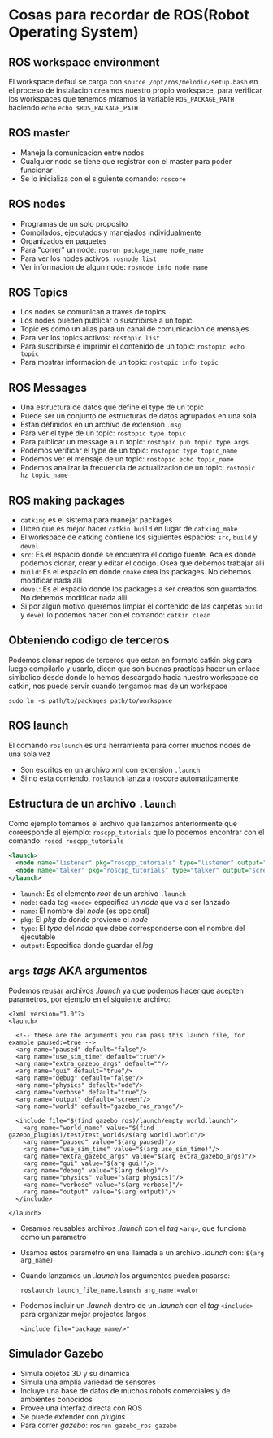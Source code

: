 # Cosas para recordar de ROS(Robot Operating System)

## ROS workspace environment

El workspace defaul se carga con `source /opt/ros/melodic/setup.bash`
en el proceso de instalacion creamos nuestro propio workspace, para verificar
los workspaces que tenemos miramos la variable `ROS_PACKAGE_PATH` haciendo `echo`
`echo $ROS_PACKAGE_PATH`

## ROS master

 - Maneja la comunicacion entre nodos
 - Cualquier nodo se tiene que registrar con el master para poder funcionar
 - Se lo inicializa con el siguiente comando: `roscore`

## ROS nodes

 - Programas de un solo proposito
 - Compilados, ejecutados y manejados individualmente
 - Organizados en paquetes
 - Para "correr" un node: `rosrun package_name node_name`
 - Para ver los nodes activos: `rosnode list`
 - Ver informacion de algun node: `rosnode info node_name`

## ROS Topics

 - Los nodes se comunican a traves de topics
  - Los nodes pueden publicar o suscribirse a un topic
 - Topic es como un alias para un canal de comunicacion de mensajes
 - Para ver los topics activos: `rostopic list`
 - Para suscribirse e imprimir el contenido de un topic: `rostopic echo topic`
 - Para mostrar informacion de un topic: `rostopic info topic`

## ROS Messages

 - Una estructura de datos que define el type de un topic
 - Puede ser un conjunto de estructuras de datos agrupados en una sola
 - Estan definidos en un archivo de extension `.msg`
 - Para ver el type de un topic: `rostopic type topic`
 - Para publicar un message a un topic: `rostopic pub topic type args`
 - Podemos verificar el type de un topic: `rostopic type topic_name`
 - Podemos ver el mensaje de un topic: `rostopic echo topic_name`
 - Podemos analizar la frecuencia de actualizacion de un topic:
   `rostopic hz topic_name`

## ROS making packages

 - `catking` es el sistema para manejar packages
 - Dicen que es mejor hacer `catkin build` en lugar de `catking_make`
 - El workspace de catking contiene los siguientes espacios: `src`, `build` y
   `devel`
 - `src`: Es el espacio donde se encuentra el codigo fuente. Aca es donde
   podemos clonar, crear y editar el codigo. Osea que debemos trabajar alli
 - `build`: Es el espacio en donde `cmake` crea los packages. No debemos
   modificar nada alli
 - `devel`: Es el espacio donde los packages a ser creados son guardados. No
   debemos modificar nada alli
 - Si por algun motivo queremos limpiar el contenido de las carpetas `build` y
   `devel` lo podemos hacer con el comando: `catkin clean`

## Obteniendo codigo de terceros

Podemos clonar repos de terceros que estan en formato catkin pkg para luego
compilarlo y usarlo, dicen que son buenas practicas hacer un enlace simbolico
desde donde lo hemos descargado hacia nuestro workspace de catkin, nos puede
servir cuando tengamos mas de un workspace

`sudo ln -s path/to/packages path/to/workspace`

## ROS launch

El comando `roslaunch` es una herramienta para correr muchos nodes de una sola vez
 - Son escritos en un archivo xml con extension `.launch`
 - Si no esta corriendo, `roslaunch` lanza a roscore automaticamente

## Estructura de un archivo `.launch`

Como ejemplo tomamos el archivo que lanzamos anteriormente que coreesponde al ejemplo: `roscpp_tutorials`
que lo podemos encontrar con el comando: `roscd roscpp_tutorials`

``` xml
<launch>
  <node name="listener" pkg="roscpp_tutorials" type="listener" output="screen"/>
  <node name="talker" pkg="roscpp_tutorials" type="talker" output="screen"/>
</launch>
```

 - `launch`: Es el elemento *root* de un archivo `.launch`
 - `node`: cada tag `<node>` especifica un *node* que va a ser lanzado
 - `name`: El nombre del *node* (es opcional)
 - `pkg`: El *pkg* de donde proviene el *node*
 - `type`: El *type* del *node* que debe corresponderse con el nombre del ejecutable
 - `output`: Especifica donde guardar el *log*

## `args` *tags* AKA argumentos

Podemos reusar archivos *.launch* ya que podemos hacer que acepten parametros, por ejemplo en el siguiente archivo:

```
<?xml version="1.0"?>
<launch>

  <!-- these are the arguments you can pass this launch file, for example paused:=true -->
  <arg name="paused" default="false"/>
  <arg name="use_sim_time" default="true"/>
  <arg name="extra_gazebo_args" default=""/>
  <arg name="gui" default="true"/>
  <arg name="debug" default="false"/>
  <arg name="physics" default="ode"/>
  <arg name="verbose" default="true"/>
  <arg name="output" default="screen"/>
  <arg name="world" default="gazebo_ros_range"/>

  <include file="$(find gazebo_ros)/launch/empty_world.launch">
    <arg name="world_name" value="$(find gazebo_plugins)/test/test_worlds/$(arg world).world"/>
    <arg name="paused" value="$(arg paused)"/>
    <arg name="use_sim_time" value="$(arg use_sim_time)"/>
    <arg name="extra_gazebo_args" value="$(arg extra_gazebo_args)"/>
    <arg name="gui" value="$(arg gui)"/>
    <arg name="debug" value="$(arg debug)"/>
    <arg name="physics" value="$(arg physics)"/>
    <arg name="verbose" value="$(arg verbose)"/>
    <arg name="output" value="$(arg output)"/>
  </include>

</launch>
```

 - Creamos reusables archivos *.launch* con el *tag* `<arg>`, que funciona como
   un parametro
 - Usamos estos parametro en una llamada a un archivo *.launch* con:
   `$(arg arg_name)`
 - Cuando lanzamos un *.launch* los argumentos pueden pasarse:

   `roslaunch launch_file_name.launch arg_name:=valor`

 - Podemos incluir un *.launch* dentro de un *.launch* con el *tag* `<include>`
   para organizar mejor projectos largos

   `<include file="package_name/>"`


## Simulador Gazebo

 - Simula objetos 3D y su dinamica
 - Simula una amplia variedad de sensores
 - Incluye una base de datos de muchos robots comerciales y de ambientes conocidos
 - Provee una interfaz directa con ROS
 - Se puede extender con *plugins*
 - Para correr *gazebo*: `rosrun gazebo_ros gazebo`
